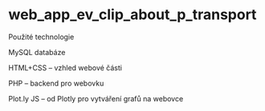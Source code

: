 # web_app_ev_clip_about_p_transport
 
Použité technologie

MySQL databáze

HTML+CSS – vzhled webové části

PHP – backend pro webovku

Plot.ly JS – od Plotly pro vytváření grafů na webovce
